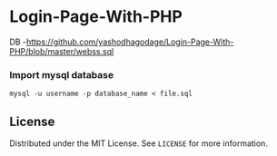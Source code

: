 # Login-Page-With-PHP

DB -https://github.com/yashodhagodage/Login-Page-With-PHP/blob/master/webss.sql


### Import mysql database
```
mysql -u username -p database_name < file.sql
```

## License

Distributed under the MIT License. See `LICENSE` for more information.
